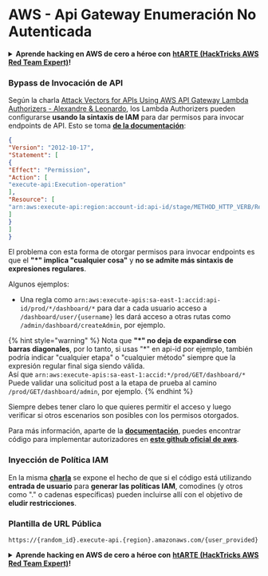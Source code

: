 # AWS - Api Gateway Enumeración No Autenticada

<details>

<summary><strong>Aprende hacking en AWS de cero a héroe con</strong> <a href="https://training.hacktricks.xyz/courses/arte"><strong>htARTE (HackTricks AWS Red Team Expert)</strong></a><strong>!</strong></summary>

Otras formas de apoyar a HackTricks:

* Si quieres ver a tu **empresa anunciada en HackTricks** o **descargar HackTricks en PDF**, consulta los [**PLANES DE SUSCRIPCIÓN**](https://github.com/sponsors/carlospolop)!
* Consigue el [**merchandising oficial de PEASS & HackTricks**](https://peass.creator-spring.com)
* Descubre [**La Familia PEASS**](https://opensea.io/collection/the-peass-family), nuestra colección de [**NFTs**](https://opensea.io/collection/the-peass-family) exclusivos
* **Únete al** 💬 [**grupo de Discord**](https://discord.gg/hRep4RUj7f) o al [**grupo de telegram**](https://t.me/peass) o **sígueme** en **Twitter** 🐦 [**@carlospolopm**](https://twitter.com/carlospolopm)**.**
* **Comparte tus trucos de hacking enviando PRs a los repositorios de github de** [**HackTricks**](https://github.com/carlospolop/hacktricks) y [**HackTricks Cloud**](https://github.com/carlospolop/hacktricks-cloud).

</details>

### Bypass de Invocación de API

Según la charla [Attack Vectors for APIs Using AWS API Gateway Lambda Authorizers - Alexandre & Leonardo](https://www.youtube.com/watch?v=bsPKk7WDOnE), los Lambda Authorizers pueden configurarse **usando la sintaxis de IAM** para dar permisos para invocar endpoints de API. Esto se toma [**de la documentación**](https://docs.aws.amazon.com/apigateway/latest/developerguide/api-gateway-control-access-using-iam-policies-to-invoke-api.html):
```json
{
"Version": "2012-10-17",
"Statement": [
{
"Effect": "Permission",
"Action": [
"execute-api:Execution-operation"
],
"Resource": [
"arn:aws:execute-api:region:account-id:api-id/stage/METHOD_HTTP_VERB/Resource-path"
]
}
]
}
```
El problema con esta forma de otorgar permisos para invocar endpoints es que el **"\*" implica "cualquier cosa"** y **no se admite más sintaxis de expresiones regulares**.

Algunos ejemplos:

* Una regla como `arn:aws:execute-apis:sa-east-1:accid:api-id/prod/*/dashboard/*` para dar a cada usuario acceso a `/dashboard/user/{username}` les dará acceso a otras rutas como `/admin/dashboard/createAdmin`, por ejemplo.

{% hint style="warning" %}
Nota que **"\*" no deja de expandirse con barras diagonales**, por lo tanto, si usas "\*" en api-id por ejemplo, también podría indicar "cualquier etapa" o "cualquier método" siempre que la expresión regular final siga siendo válida.\
Así que `arn:aws:execute-apis:sa-east-1:accid:*/prod/GET/dashboard/*`\
Puede validar una solicitud post a la etapa de prueba al camino `/prod/GET/dashboard/admin`, por ejemplo.
{% endhint %}

Siempre debes tener claro lo que quieres permitir el acceso y luego verificar si otros escenarios son posibles con los permisos otorgados.

Para más información, aparte de la [**documentación**](https://docs.aws.amazon.com/apigateway/latest/developerguide/api-gateway-control-access-using-iam-policies-to-invoke-api.html), puedes encontrar código para implementar autorizadores en [**este github oficial de aws**](https://github.com/awslabs/aws-apigateway-lambda-authorizer-blueprints/tree/master/blueprints).

### Inyección de Política IAM

En la misma [**charla**](https://www.youtube.com/watch?v=bsPKk7WDOnE) se expone el hecho de que si el código está utilizando **entrada de usuario** para **generar las políticas IAM**, comodines (y otros como "." o cadenas específicas) pueden incluirse allí con el objetivo de **eludir restricciones**.

### Plantilla de URL Pública
```
https://{random_id}.execute-api.{region}.amazonaws.com/{user_provided}
```
<details>

<summary><strong>Aprende hacking en AWS de cero a héroe con</strong> <a href="https://training.hacktricks.xyz/courses/arte"><strong>htARTE (HackTricks AWS Red Team Expert)</strong></a><strong>!</strong></summary>

Otras formas de apoyar a HackTricks:

* Si quieres ver tu **empresa anunciada en HackTricks** o **descargar HackTricks en PDF** consulta los [**PLANES DE SUSCRIPCIÓN**](https://github.com/sponsors/carlospolop)!
* Consigue el [**merchandising oficial de PEASS & HackTricks**](https://peass.creator-spring.com)
* Descubre [**La Familia PEASS**](https://opensea.io/collection/the-peass-family), nuestra colección de [**NFTs**](https://opensea.io/collection/the-peass-family) exclusivos
* **Únete al** 💬 [**grupo de Discord**](https://discord.gg/hRep4RUj7f) o al [**grupo de telegram**](https://t.me/peass) o **sígueme** en **Twitter** 🐦 [**@carlospolopm**](https://twitter.com/carlospolopm)**.**
* **Comparte tus trucos de hacking enviando PRs a los repositorios de github** [**HackTricks**](https://github.com/carlospolop/hacktricks) y [**HackTricks Cloud**](https://github.com/carlospolop/hacktricks-cloud).

</details>
